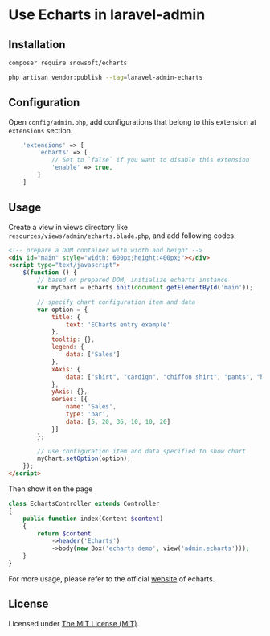 # Use Echarts in laravel-admin

## Installation

```bash
composer require snowsoft/echarts

php artisan vendor:publish --tag=laravel-admin-echarts
```

## Configuration

Open `config/admin.php`, add configurations that belong to this extension at `extensions` section.

```php
    'extensions' => [
        'echarts' => [
            // Set to `false` if you want to disable this extension
            'enable' => true,
        ]
    ]
```

## Usage

Create a view in views directory like `resources/views/admin/echarts.blade.php`, and add following codes:
```html
<!-- prepare a DOM container with width and height -->
<div id="main" style="width: 600px;height:400px;"></div>
<script type="text/javascript">
    $(function () {
        // based on prepared DOM, initialize echarts instance
        var myChart = echarts.init(document.getElementById('main'));

        // specify chart configuration item and data
        var option = {
            title: {
                text: 'ECharts entry example'
            },
            tooltip: {},
            legend: {
                data: ['Sales']
            },
            xAxis: {
                data: ["shirt", "cardign", "chiffon shirt", "pants", "heels", "socks"]
            },
            yAxis: {},
            series: [{
                name: 'Sales',
                type: 'bar',
                data: [5, 20, 36, 10, 10, 20]
            }]
        };

        // use configuration item and data specified to show chart
        myChart.setOption(option);
    });
</script>
```

Then show it on the page

```php
class EchartsController extends Controller
{
    public function index(Content $content)
    {
        return $content
            ->header('Echarts')
            ->body(new Box('echarts demo', view('admin.echarts')));
    }
}
```

For more usage, please refer to the official [website](https://echarts.apache.org/en/index.html) of echarts.


License
------------
Licensed under [The MIT License (MIT)](LICENSE).
